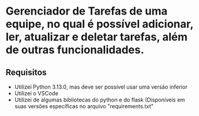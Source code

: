 # Gerenciador de Tarefas de uma equipe, no qual é possível adicionar, ler, atualizar e deletar tarefas, além de outras funcionalidades.

## Requisitos
- Utilizei Python 3.13.0, mas deve ser possível usar uma versão inferior
- Utilizei o VSCode
- Utilizei de algumas bibliotecas do python e do flask (Disponíveis em suas versões específicas no arquivo "requirements.txt"

